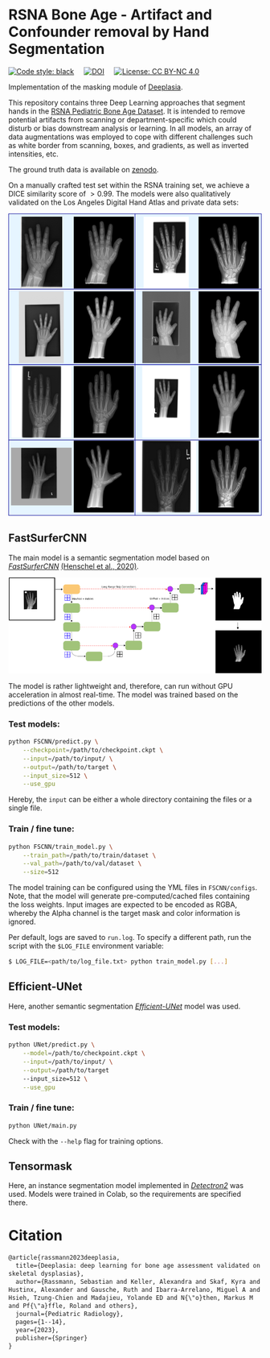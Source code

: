 # RSNA Bone Age - Artifact and Confounder removal by Hand Segmentation

[![Code style: black](https://img.shields.io/badge/code%20style-black-000000.svg)](https://github.com/psf/black)
&nbsp; &nbsp; [![DOI](https://zenodo.org/badge/DOI/10.5281/zenodo.7611677.svg)](https://zenodo.org/records/7611677)
&nbsp; &nbsp; [![License: CC BY-NC 4.0](https://img.shields.io/badge/License-CC%20BY--NC%204.0-lightgrey.svg)](http://creativecommons.org/licenses/by-nc/4.0/)

Implementation of the masking module of [Deeplasia](https://doi.org/10.1007/s00247-023-05789-1).

This repository contains three Deep Learning approaches that segment hands in the [RSNA Pediatric Bone Age Dataset](https://www.kaggle.com/datasets/kmader/rsna-bone-age). It is intended to remove potential artifacts from scanning or department-specific which could disturb or bias downstream analysis or learning. In all models, an array of data augmentations was employed to cope with different challenges such as white border from scanning, boxes, and gradients, as well as inverted intensities, etc.

The ground truth data is available on [zenodo](https://zenodo.org/records/7611677). 

On a manually crafted test set within the RSNA training set, we achieve a DICE similarity score of $>0.99$.
The models were also qualitatively validated on the Los Angeles Digital Hand Atlas and private data sets:

<img src="figs/examples.png" width="600" height="600" />

## FastSurferCNN

The main model is a semantic segmentation model based on [*FastSurferCNN*](https://github.com/Deep-MI/FastSurfer) [(Henschel et al., 2020)](https://www.sciencedirect.com/science/article/pii/S1053811920304985).

![FSCNN drawing](figs/fscnn_fig.png)

The model is rather lightweight and, therefore, can run without GPU acceleration in almost real-time. The model was trained based on the predictions of the other models.


### Test models:

```bash
python FSCNN/predict.py \
    --checkpoint=/path/to/checkpoint.ckpt \
    --input=/path/to/input/ \
    --output=/path/to/target \
    --input_size=512 \
    --use_gpu
```

Hereby, the `input` can be either a whole directory containing the files or a single file.


### Train / fine tune:

```bash
python FSCNN/train_model.py \
    --train_path=/path/to/train/dataset \
    --val_path=/path/to/val/dataset \
    --size=512
```

The model training can be configured using the YML files in `FSCNN/configs`. Note, that the model will generate pre-computed/cached files containing the loss weights. Input images are expected to be encoded as RGBA, whereby the Alpha channel is the target mask and color information is ignored.

Per default, logs are saved to `run.log`.
To specify a different path, run the script with the `$LOG_FILE` environment variable:

``` bash
$ LOG_FILE=<path/to/log_file.txt> python train_model.py [...]
```

## Efficient-UNet

Here, another semantic segmentation [*Efficient-UNet*](https://github.com/pranshu97/effunet) model was used.

### Test models:

```bash
python UNet/predict.py \
    --model=/path/to/checkpoint.ckpt \
    --input=/path/to/input/ \
    --output=/path/to/target
    --input_size=512 \
    --use_gpu
```

### Train / fine tune:

```bash
python UNet/main.py
```
Check with the `--help` flag for training options.

## Tensormask

Here, an instance segmentation model implemented in [*Detectron2*](https://github.com/facebookresearch/detectron2/blob/main/projects/TensorMask/README.md) was used. Models were trained in Colab, so the requirements are specified there.



# Citation
```
@article{rassmann2023deeplasia,
  title={Deeplasia: deep learning for bone age assessment validated on skeletal dysplasias},
  author={Rassmann, Sebastian and Keller, Alexandra and Skaf, Kyra and Hustinx, Alexander and Gausche, Ruth and Ibarra-Arrelano, Miguel A and Hsieh, Tzung-Chien and Madajieu, Yolande ED and N{\"o}then, Markus M and Pf{\"a}ffle, Roland and others},
  journal={Pediatric Radiology},
  pages={1--14},
  year={2023},
  publisher={Springer}
}
```

